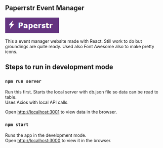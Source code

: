 ## Paperrstr Event Manager

![alt text](https://github.com/CodePadawan27/eventsmanager-app/blob/master/src/img/logo.png)

This a event manager website made with React. Still work to do but groundings are quite ready.
Used also Font Awesome also to make pretty icons.

## Steps to run in development mode

### `npm run server`

Run this first. Starts the local server with db.json file so data can be read to table.<br />
Uses Axios with local API calls.

Open [http://localhost:3001](http://localhost:3001) to view data in the browser.

### `npm start`

Runs the app in the development mode.<br />
Open [http://localhost:3000](http://localhost:3000) to view it in the browser.


